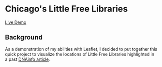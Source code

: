 # Chicago's Little Free Libraries
[Live Demo][littleFreeLibraries]


## Background
As a demonstration of my abilities with Leaflet, I decided to put together this quick project to visualize the locations of Little Free Libraries highlighted in a past [DNAinfo article][article].


[littleFreeLibraries]: https://tygooch.github.io/little-free-libraries/
[article]: https://www.dnainfo.com/chicago/20151120/lincoln-square/little-free-libraries-are-thing-depending-on-where-you-live
